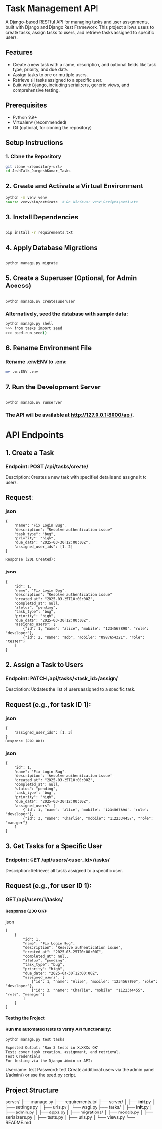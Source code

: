 # Task Management API

A Django-based RESTful API for managing tasks and user assignments, built with Django and Django Rest Framework. This project allows users to create tasks, assign tasks to users, and retrieve tasks assigned to specific users.

## Features
- Create a new task with a name, description, and optional fields like task type, priority, and due date.
- Assign tasks to one or multiple users.
- Retrieve all tasks assigned to a specific user.
- Built with Django, including serializers, generic views, and comprehensive testing.

## Prerequisites
- Python 3.8+
- Virtualenv (recommended)
- Git (optional, for cloning the repository)

## Setup Instructions

### 1. Clone the Repository
```bash
git clone <repository-url>
cd JoshTalk_DurgeshKumar_Tasks
```
## 2. Create and Activate a Virtual Environment
```bash
python -m venv venv
source venv/bin/activate  # On Windows: venv\Scripts\activate
```
## 3. Install Dependencies
```bash

pip install -r requirements.txt
```
## 4. Apply Database Migrations
```bash

python manage.py migrate
```
## 5. Create a Superuser (Optional, for Admin Access)
```bash

python manage.py createsuperuser
```

### Alternatively, seed the database with sample data:

```bash
python manage.py shell
>>> from tasks import seed
>>> seed.run_seed()
```

## 6. Rename Environment File
### Rename .envENV to .env:
``` bash
mv .envENV .env
```

## 7. Run the Development Server
```bash

python manage.py runserver
```

### The API will be available at http://127.0.0.1:8000/api/.

# API Endpoints
## 1. Create a Task
### Endpoint: POST /api/tasks/create/

Description: Creates a new task with specified details and assigns it to users.
## Request:
### json
```
{
    "name": "Fix Login Bug",
    "description": "Resolve authentication issue",
    "task_type": "bug",
    "priority": "high",
    "due_date": "2025-03-30T12:00:00Z",
    "assigned_user_ids": [1, 2]
}

Response (201 Created):

```

### json
```
{
    "id": 1,
    "name": "Fix Login Bug",
    "description": "Resolve authentication issue",
    "created_at": "2025-03-25T10:00:00Z",
    "completed_at": null,
    "status": "pending",
    "task_type": "bug",
    "priority": "high",
    "due_date": "2025-03-30T12:00:00Z",
    "assigned_users": [
        {"id": 1, "name": "Alice", "mobile": "1234567890", "role": "developer"},
        {"id": 2, "name": "Bob", "mobile": "0987654321", "role": "tester"}
    ]
}
```
## 2. Assign a Task to Users

### Endpoint: PATCH /api/tasks/<task_id>/assign/
Description: Updates the list of users assigned to a specific task.
## Request (e.g., for task ID 1):
### json
```
{
    "assigned_user_ids": [1, 3]
}
Response (200 OK):
```

### json
```
{
    "id": 1,
    "name": "Fix Login Bug",
    "description": "Resolve authentication issue",
    "created_at": "2025-03-25T10:00:00Z",
    "completed_at": null,
    "status": "pending",
    "task_type": "bug",
    "priority": "high",
    "due_date": "2025-03-30T12:00:00Z",
    "assigned_users": [
        {"id": 1, "name": "Alice", "mobile": "1234567890", "role": "developer"},
        {"id": 3, "name": "Charlie", "mobile": "1122334455", "role": "manager"}
    ]
}
```

## 3. Get Tasks for a Specific User
### Endpoint: GET /api/users/<user_id>/tasks/
Description: Retrieves all tasks assigned to a specific user.

## Request (e.g., for user ID 1):

### GET /api/users/1/tasks/
#### Response (200 OK):
json
```
[
    {
        "id": 1,
        "name": "Fix Login Bug",
        "description": "Resolve authentication issue",
        "created_at": "2025-03-25T10:00:00Z",
        "completed_at": null,
        "status": "pending",
        "task_type": "bug",
        "priority": "high",
        "due_date": "2025-03-30T12:00:00Z",
        "assigned_users": [
            {"id": 1, "name": "Alice", "mobile": "1234567890", "role": "developer"},
            {"id": 3, "name": "Charlie", "mobile": "1122334455", "role": "manager"}
        ]
    }
]
``` 

#### Testing the Project
#### Run the automated tests to verify API functionality:
```
python manage.py test tasks
``` 
```
Expected Output: "Ran 3 tests in X.XXXs OK"
Tests cover task creation, assignment, and retrieval.
Test Credentials
For testing via the Django Admin or API:
```

Username: test
Password: test
Create additional users via the admin panel (/admin/) or use the seed.py script.

## Project Structure

server/
├── manage.py
├── requirements.txt
├── server/
│   ├── __init__.py
│   ├── settings.py
│   ├── urls.py
│   └── wsgi.py
├── tasks/
│   ├── __init__.py
│   ├── admin.py
│   ├── apps.py
│   ├── migrations/
│   ├── models.py
│   ├── serializers.py
│   ├── tests.py
│   ├── urls.py
│   └── views.py
└── README.md
